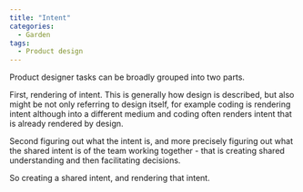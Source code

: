```yaml
---
title: "Intent"
categories:
  - Garden
tags:
  - Product design
---
```


Product designer tasks can be broadly grouped into two parts.

First, rendering of intent. This is generally how design is described, but also might be not only referring to design itself, for example coding is rendering intent although into a different medium and coding often renders intent that is already rendered by design.

Second figuring out what the intent is, and more precisely figuring out what the shared intent is of the team working together - that is creating shared understanding and then facilitating decisions.

So creating a shared intent, and rendering that intent.
